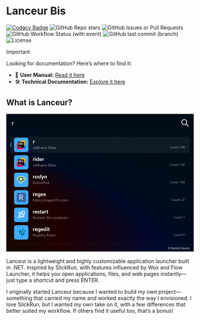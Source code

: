 # Lanceur Bis

[![Codacy Badge](https://api.codacy.com/project/badge/Grade/a8231644d844435eb9fd15110ea771d8)](https://app.codacy.com/gh/jibedoubleve/lanceur-bis?utm_source=github.com&utm_medium=referral&utm_content=jibedoubleve/lanceur-bus&utm_campaign=Badge_Grade) ![GitHub Repo stars](https://img.shields.io/github/stars/jibedoubleve/lanceur-bis) ![GitHub Issues or Pull Requests](https://img.shields.io/github/issues-closed-raw/jibedoubleve/lanceur-bis) ![GitHub Workflow Status (with event)](https://img.shields.io/github/actions/workflow/status/jibedoubleve/lanceur-bis/on_push.yml) ![GitHub last commit (branch)](https://img.shields.io/github/last-commit/jibedoubleve/lanceur-bis/master) ![License](https://img.shields.io/github/license/jibedoubleve/lanceur-bis)


> [!IMPORTANT]  
> Looking for documentation? Here’s where to find it:  
> - 📖 **User Manual:** [Read it here](https://jibedoubleve.github.io/lanceur-bis/)  
> - 🛠️ **Technical Documentation:** [Explore it here](https://github.com/jibedoubleve/lanceur-bis/wiki)  

## What is Lanceur?

![Lanceur](./docs/assets/images/usermanual/search.png)

Lanceur is a lightweight and highly customizable application launcher built in .NET. Inspired by SlickRun, with features influenced by Wox and Flow Launcher, it helps you open applications, files, and web pages instantly—just type a shortcut and press ENTER.

I originally started Lanceur because I wanted to build my own project—something that carried my name and worked exactly the way I envisioned. I love SlickRun, but I wanted my own take on it, with a few differences that better suited my workflow. If others find it useful too, that’s a bonus!
